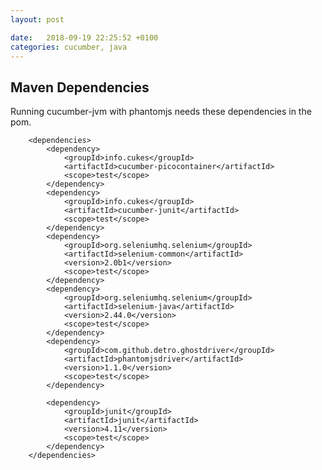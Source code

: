 ```yaml
---
layout: post

date:   2018-09-19 22:25:52 +0100
categories: cucumber, java
---
```

Maven Dependencies
------------------

Running cucumber-jvm with phantomjs needs these dependencies in the pom.

        <dependencies>
            <dependency>
                <groupId>info.cukes</groupId>
                <artifactId>cucumber-picocontainer</artifactId>
                <scope>test</scope>
            </dependency>
            <dependency>
                <groupId>info.cukes</groupId>
                <artifactId>cucumber-junit</artifactId>
                <scope>test</scope>
            </dependency>
            <dependency>
                <groupId>org.seleniumhq.selenium</groupId>
                <artifactId>selenium-common</artifactId>
                <version>2.0b1</version>
                <scope>test</scope>
            </dependency>
            <dependency>
                <groupId>org.seleniumhq.selenium</groupId>
                <artifactId>selenium-java</artifactId>
                <version>2.44.0</version>
                <scope>test</scope>
            </dependency>
            <dependency>
                <groupId>com.github.detro.ghostdriver</groupId>
                <artifactId>phantomjsdriver</artifactId>
                <version>1.1.0</version>
                <scope>test</scope>
            </dependency>

            <dependency>
                <groupId>junit</groupId>
                <artifactId>junit</artifactId>
                <version>4.11</version>
                <scope>test</scope>
            </dependency>
        </dependencies>
        
